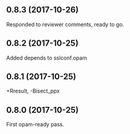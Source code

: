 ## 0.8.3 (2017-10-26)

Responded to reviewer comments, ready to go.

## 0.8.2 (2017-10-25)

Added depends to sslconf.opam

## 0.8.1 (2017-10-25)

+Rresult, -Bisect_ppx

## 0.8.0 (2017-10-25)

First opam-ready pass.
